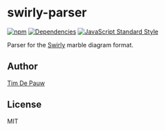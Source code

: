 # swirly-parser

[![npm](https://img.shields.io/npm/v/swirly-parser.svg)](https://www.npmjs.com/package/swirly-parser) [![Dependencies](https://img.shields.io/david/timdp/swirly-parser.svg)](https://david-dm.org/timdp/swirly-parser) [![JavaScript Standard Style](https://img.shields.io/badge/code%20style-standard-brightgreen.svg)](https://standardjs.com/)

Parser for the [Swirly](https://github.com/timdp/swirly) marble diagram format.

## Author

[Tim De Pauw](https://tmdpw.eu/)

## License

MIT
